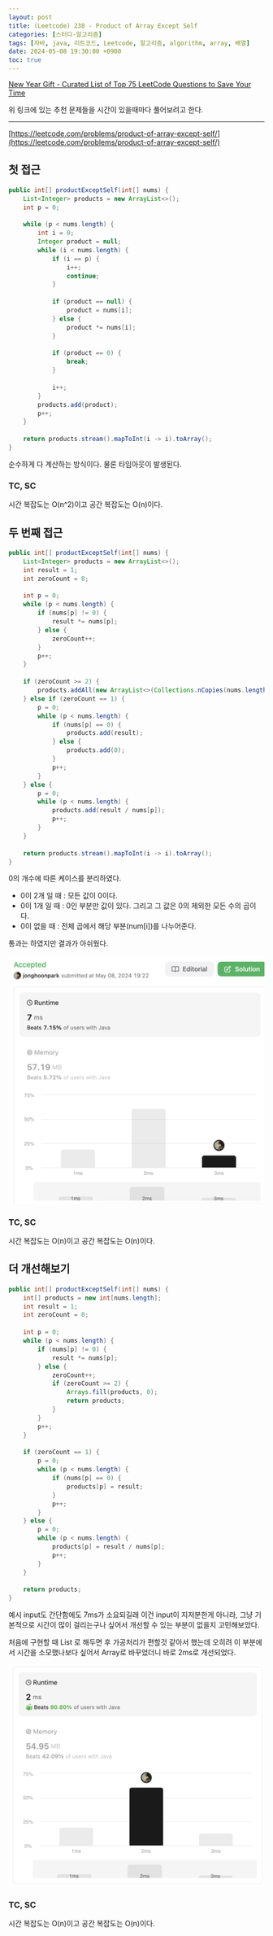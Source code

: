 ```yaml
---
layout: post
title: (Leetcode) 238 - Product of Array Except Self
categories: [스터디-알고리즘]
tags: [자바, java, 리트코드, Leetcode, 알고리즘, algorithm, array, 배열]
date: 2024-05-08 19:30:00 +0900
toc: true
---
```


[New Year Gift - Curated List of Top 75 LeetCode Questions to Save Your Time](https://www.teamblind.com/post/New-Year-Gift---Curated-List-of-Top-75-LeetCode-Questions-to-Save-Your-Time-OaM1orEU)

위 링크에 있는 추천 문제들을 시간이 있을때마다 풀어보려고 한다.

---

[https://leetcode.com/problems/product-of-array-except-self/](https://leetcode.com/problems/product-of-array-except-self/)

## 첫 접근

```java
public int[] productExceptSelf(int[] nums) {
    List<Integer> products = new ArrayList<>();
    int p = 0;

    while (p < nums.length) {
        int i = 0;
        Integer product = null;
        while (i < nums.length) {
            if (i == p) {
                i++;
                continue;
            }

            if (product == null) {
                product = nums[i];
            } else {
                product *= nums[i];
            }

            if (product == 0) {
                break;
            }

            i++;
        }
        products.add(product);
        p++;
    }

    return products.stream().mapToInt(i -> i).toArray();
}
```

순수하게 다 계산하는 방식이다. 물론 타임아웃이 발생된다.

### TC, SC

시간 복잡도는 O(n^2)이고 공간 복잡도는 O(n)이다.

## 두 번째 접근

```java
public int[] productExceptSelf(int[] nums) {
    List<Integer> products = new ArrayList<>();
    int result = 1;
    int zeroCount = 0;

    int p = 0;
    while (p < nums.length) {
        if (nums[p] != 0) {
            result *= nums[p];
        } else {
            zeroCount++;
        }
        p++;
    }

    if (zeroCount >= 2) {
        products.addAll(new ArrayList<>(Collections.nCopies(nums.length, 0)));
    } else if (zeroCount == 1) {
        p = 0;
        while (p < nums.length) {
            if (nums[p] == 0) {
                products.add(result);
            } else {
                products.add(0);
            }
            p++;
        }
    } else {
        p = 0;
        while (p < nums.length) {
            products.add(result / nums[p]);
            p++;
        }
    }

    return products.stream().mapToInt(i -> i).toArray();
}
```

0의 개수에 따른 케이스를 분리하였다.

- 0이 2개 일 때 : 모든 값이 0이다.
- 0이 1개 일 때 : 0인 부분만 값이 있다. 그리고 그 값은 0의 제외한 모든 수의 곱이다.
- 0이 없을 때 : 전체 곱에서 해당 부분(num[i])를 나누어준다.

통과는 하였지만 결과가 아쉬웠다.

![second-approach](/assets/images/2024-05-08-leetcode-238/second-approach.png)

### TC, SC

시간 복잡도는 O(n)이고 공간 복잡도는 O(n)이다.

## 더 개선해보기

```java
public int[] productExceptSelf(int[] nums) {
    int[] products = new int[nums.length];
    int result = 1;
    int zeroCount = 0;

    int p = 0;
    while (p < nums.length) {
        if (nums[p] != 0) {
            result *= nums[p];
        } else {
            zeroCount++;
            if (zeroCount >= 2) {
                Arrays.fill(products, 0);
                return products;
            }
        }
        p++;
    }

    if (zeroCount == 1) {
        p = 0;
        while (p < nums.length) {
            if (nums[p] == 0) {
                products[p] = result;
            }
            p++;
        }
    } else {
        p = 0;
        while (p < nums.length) {
            products[p] = result / nums[p];
            p++;
        }
    }

    return products;
}
```

예시 input도 간단함에도 7ms가 소요되길래 이건 input이 지저분한게 아니라, 그냥 기본적으로 시간이 많이 걸리는구나 싶어서 개선할 수 있는 부분이 없을지 고민해보았다.

처음에 구현할 때 List 로 해두면 후 가공처리가 편할것 같아서 했는데 오히려 이 부분에서 시간을 소모했나보다 싶어서 Array로 바꾸었더니 바로 2ms로 개선되었다.

![improve-second-approach](/assets/images/2024-05-08-leetcode-238/improve-second-approach.png)

### TC, SC

시간 복잡도는 O(n)이고 공간 복잡도는 O(n)이다.
